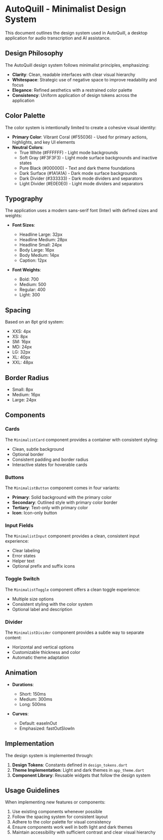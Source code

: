 # AutoQuill - Minimalist Design System

This document outlines the design system used in AutoQuill, a desktop application for audio transcription and AI assistance.

## Design Philosophy

The AutoQuill design system follows minimalist principles, emphasizing:

- **Clarity**: Clean, readable interfaces with clear visual hierarchy
- **Whitespace**: Strategic use of negative space to improve readability and focus
- **Elegance**: Refined aesthetics with a restrained color palette
- **Consistency**: Uniform application of design tokens across the application

## Color Palette

The color system is intentionally limited to create a cohesive visual identity:

- **Primary Color**: Vibrant Coral (#F55036) - Used for primary actions, highlights, and key UI elements
- **Neutral Colors**:
  - True White (#FFFFFF) - Light mode backgrounds
  - Soft Gray (#F3F3F3) - Light mode surface backgrounds and inactive states
  - Pure Black (#000000) - Text and dark theme foundations
  - Dark Surface (#1A1A1A) - Dark mode surface backgrounds
  - Dark Divider (#333333) - Dark mode dividers and separators
  - Light Divider (#E0E0E0) - Light mode dividers and separators

## Typography

The application uses a modern sans-serif font (Inter) with defined sizes and weights:

- **Font Sizes**:
  - Headline Large: 32px
  - Headline Medium: 28px
  - Headline Small: 24px
  - Body Large: 16px
  - Body Medium: 14px
  - Caption: 12px

- **Font Weights**:
  - Bold: 700
  - Medium: 500
  - Regular: 400
  - Light: 300

## Spacing

Based on an 8pt grid system:

- XXS: 4px
- XS: 8px
- SM: 16px
- MD: 24px
- LG: 32px
- XL: 40px
- XXL: 48px

## Border Radius

- Small: 8px
- Medium: 16px
- Large: 24px

## Components

### Cards

The `MinimalistCard` component provides a container with consistent styling:
- Clean, subtle background
- Optional border
- Consistent padding and border radius
- Interactive states for hoverable cards

### Buttons

The `MinimalistButton` component comes in four variants:
- **Primary**: Solid background with the primary color
- **Secondary**: Outlined style with primary color border
- **Tertiary**: Text-only with primary color
- **Icon**: Icon-only button

### Input Fields

The `MinimalistInput` component provides a clean, consistent input experience:
- Clear labeling
- Error states
- Helper text
- Optional prefix and suffix icons

### Toggle Switch

The `MinimalistToggle` component offers a clean toggle experience:
- Multiple size options
- Consistent styling with the color system
- Optional label and description

### Divider

The `MinimalistDivider` component provides a subtle way to separate content:
- Horizontal and vertical options
- Customizable thickness and color
- Automatic theme adaptation

## Animation

- **Durations**:
  - Short: 150ms
  - Medium: 300ms
  - Long: 500ms

- **Curves**:
  - Default: easeInOut
  - Emphasized: fastOutSlowIn

## Implementation

The design system is implemented through:

1. **Design Tokens**: Constants defined in `design_tokens.dart`
2. **Theme Implementation**: Light and dark themes in `app_theme.dart`
3. **Component Library**: Reusable widgets that follow the design system

## Usage Guidelines

When implementing new features or components:

1. Use existing components whenever possible
2. Follow the spacing system for consistent layout
3. Adhere to the color palette for visual consistency
4. Ensure components work well in both light and dark themes
5. Maintain accessibility with sufficient contrast and clear visual hierarchy
